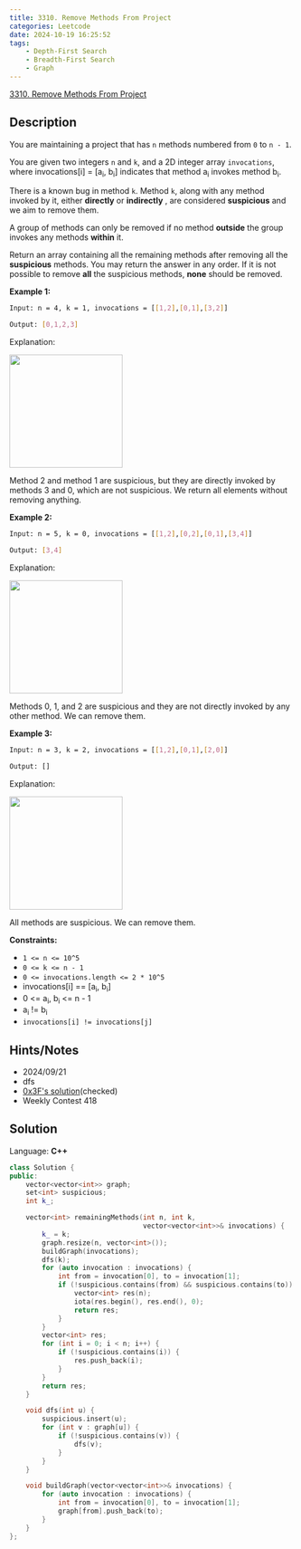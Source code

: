 ```yaml
---
title: 3310. Remove Methods From Project
categories: Leetcode
date: 2024-10-19 16:25:52
tags:
    - Depth-First Search
    - Breadth-First Search
    - Graph
---
```


[3310. Remove Methods From Project](https://leetcode.com/problems/remove-methods-from-project/description/)

## Description

You are maintaining a project that has `n` methods numbered from `0` to `n - 1`.

You are given two integers `n` and `k`, and a 2D integer array `invocations`, where invocations[i] = [a<sub>i</sub>, b<sub>i</sub>] indicates that method a<sub>i</sub> invokes method b<sub>i</sub>.

There is a known bug in method `k`. Method `k`, along with any method invoked by it, either **directly**  or **indirectly** , are considered **suspicious**  and we aim to remove them.

A group of methods can only be removed if no method **outside**  the group invokes any methods **within**  it.

Return an array containing all the remaining methods after removing all the **suspicious**  methods. You may return the answer in any order. If it is not possible to remove **all**  the suspicious methods, **none**  should be removed.

**Example 1:**

```bash
Input: n = 4, k = 1, invocations = [[1,2],[0,1],[3,2]]

Output: [0,1,2,3]
```

Explanation:

<img alt="" src="https://assets.leetcode.com/uploads/2024/07/18/graph-2.png" style="width: 200px; height: 200px;">

Method 2 and method 1 are suspicious, but they are directly invoked by methods 3 and 0, which are not suspicious. We return all elements without removing anything.

**Example 2:**

```bash
Input: n = 5, k = 0, invocations = [[1,2],[0,2],[0,1],[3,4]]

Output: [3,4]
```

Explanation:

<img alt="" src="https://assets.leetcode.com/uploads/2024/07/18/graph-3.png" style="width: 200px; height: 200px;">

Methods 0, 1, and 2 are suspicious and they are not directly invoked by any other method. We can remove them.

**Example 3:**

```bash
Input: n = 3, k = 2, invocations = [[1,2],[0,1],[2,0]]

Output: []
```

Explanation:

<img alt="" src="https://assets.leetcode.com/uploads/2024/07/20/graph.png" style="width: 200px; height: 200px;">

All methods are suspicious. We can remove them.

**Constraints:**

- `1 <= n <= 10^5`
- `0 <= k <= n - 1`
- `0 <= invocations.length <= 2 * 10^5`
- invocations[i] == [a<sub>i</sub>, b<sub>i</sub>]
- 0 <= a<sub>i</sub>, b<sub>i</sub> <= n - 1
- a<sub>i</sub> != b<sub>i</sub>
- `invocations[i] != invocations[j]`

## Hints/Notes

- 2024/09/21
- dfs
- [0x3F's solution](https://leetcode.cn/problems/remove-methods-from-project/solutions/2940460/liang-ci-dfspythonjavacgo-by-endlesschen-cjat/)(checked)
- Weekly Contest 418

## Solution

Language: **C++**

```C++
class Solution {
public:
    vector<vector<int>> graph;
    set<int> suspicious;
    int k_;

    vector<int> remainingMethods(int n, int k,
                                 vector<vector<int>>& invocations) {
        k_ = k;
        graph.resize(n, vector<int>());
        buildGraph(invocations);
        dfs(k);
        for (auto invocation : invocations) {
            int from = invocation[0], to = invocation[1];
            if (!suspicious.contains(from) && suspicious.contains(to)) {
                vector<int> res(n);
                iota(res.begin(), res.end(), 0);
                return res;
            }
        }
        vector<int> res;
        for (int i = 0; i < n; i++) {
            if (!suspicious.contains(i)) {
                res.push_back(i);
            }
        }
        return res;
    }

    void dfs(int u) {
        suspicious.insert(u);
        for (int v : graph[u]) {
            if (!suspicious.contains(v)) {
                dfs(v);
            }
        }
    }

    void buildGraph(vector<vector<int>>& invocations) {
        for (auto invocation : invocations) {
            int from = invocation[0], to = invocation[1];
            graph[from].push_back(to);
        }
    }
};
```
